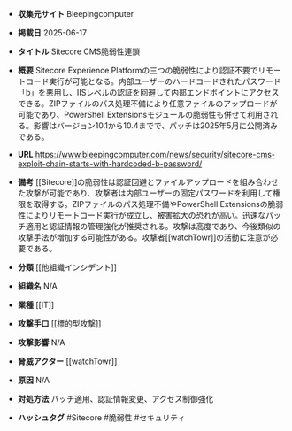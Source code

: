 - **収集元サイト**
Bleepingcomputer

- **掲載日**
2025-06-17

- **タイトル**
Sitecore CMS脆弱性連鎖

- **概要**
Sitecore Experience Platformの三つの脆弱性により認証不要でリモートコード実行が可能となる。内部ユーザーのハードコードされたパスワード「b」を悪用し、IISレベルの認証を回避して内部エンドポイントにアクセスできる。ZIPファイルのパス処理不備により任意ファイルのアップロードが可能であり、PowerShell Extensionsモジュールの脆弱性も併せて利用される。影響はバージョン10.1から10.4までで、パッチは2025年5月に公開済みである。

- **URL**
https://www.bleepingcomputer.com/news/security/sitecore-cms-exploit-chain-starts-with-hardcoded-b-password/

- **備考**
[[Sitecore]]の脆弱性は認証回避とファイルアップロードを組み合わせた攻撃が可能であり、攻撃者は内部ユーザーの固定パスワードを利用して権限を取得する。ZIPファイルのパス処理不備やPowerShell Extensionsの脆弱性によりリモートコード実行が成立し、被害拡大の恐れが高い。迅速なパッチ適用と認証情報の管理強化が推奨される。攻撃は高度であり、今後類似の攻撃手法が増加する可能性がある。攻撃者[[watchTowr]]の活動に注意が必要である。

- **分類**
[[他組織インシデント]]

- **組織名**
N/A

- **業種**
[[IT]]

- **攻撃手口**
[[標的型攻撃]]

- **攻撃影響**
N/A

- **脅威アクター**
[[watchTowr]]

- **原因**
N/A

- **対処方法**
パッチ適用、認証情報変更、アクセス制御強化

- **ハッシュタグ**
#Sitecore #脆弱性 #セキュリティ
